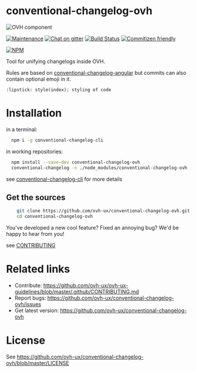 # conventional-changelog-ovh

![OVH component](https://user-images.githubusercontent.com/3379410/27423240-3f944bc4-5731-11e7-87bb-3ff603aff8a7.png)

[![Maintenance](https://img.shields.io/maintenance/yes/2018.svg)]() [![Chat on gitter](https://img.shields.io/gitter/room/ovh/ux.svg)](https://gitter.im/ovh/ux) [![Build Status](https://travis-ci.org/ovh-ux/conventional-changelog-ovh.svg)](https://travis-ci.org/ovh-ux/conventional-changelog-ovh) [![Commitizen friendly](https://img.shields.io/badge/commitizen-friendly-brightgreen.svg)](http://commitizen.github.io/cz-cli/)

[![NPM](https://nodei.co/npm/conventional-changelog-ovh.png?downloads=true&downloadRank=true&stars=true)](https://nodei.co/npm/conventional-changelog-ovh/)

Tool for unifying changelogs inside OVH.

Rules are based on [conventional-changelog-angular](https://github.com/conventional-changelog/conventional-changelog/tree/master/packages/conventional-changelog-angular) but commits can also contain optional emoji in it.

```
:lipstick: style(index): styling of code
```

# Installation

in a terminal:
```bash
  npm i -g conventional-changelog-cli
```

in working repositories:
```bash
  npm install --save-dev conventional-changelog-ovh
  conventional-changelog -n ./node_modules/conventional-changelog-ovh --other-args
```

see [conventional-changelog-cli](https://github.com/conventional-changelog-archived-repos/conventional-changelog-cli) for more details

## Get the sources

```bash
    git clone https://github.com/ovh-ux/conventional-changelog-ovh.git
    cd conventional-changelog-ovh
```

You've developed a new cool feature? Fixed an annoying bug? We'd be happy
to hear from you!

see [CONTRIBUTING](https://github.com/ovh-ux/ovh-ux-guidelines/blob/master/.github/CONTRIBUTING.md)

# Related links

 * Contribute: https://github.com/ovh-ux/ovh-ux-guidelines/blob/master/.github/CONTRIBUTING.md
 * Report bugs: https://github.com/ovh-ux/conventional-changelog-ovh/issues
 * Get latest version: https://github.com/ovh-ux/conventional-changelog-ovh

# License

See https://github.com/ovh-ux/conventional-changelog-ovh/blob/master/LICENSE
